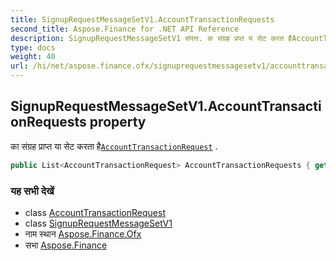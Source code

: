 ```yaml
---
title: SignupRequestMessageSetV1.AccountTransactionRequests
second_title: Aspose.Finance for .NET API Reference
description: SignupRequestMessageSetV1 संपत्त. क संग्रह प्रप्त य सेट करत हैAccountTransactionRequest .
type: docs
weight: 40
url: /hi/net/aspose.finance.ofx/signuprequestmessagesetv1/accounttransactionrequests/
---
```

## SignupRequestMessageSetV1.AccountTransactionRequests property

का संग्रह प्राप्त या सेट करता है[`AccountTransactionRequest`](../../../aspose.finance.ofx.signup/accounttransactionrequest/) .

```csharp
public List<AccountTransactionRequest> AccountTransactionRequests { get; set; }
```

### यह सभी देखें

* class [AccountTransactionRequest](../../../aspose.finance.ofx.signup/accounttransactionrequest/)
* class [SignupRequestMessageSetV1](../)
* नाम स्थान [Aspose.Finance.Ofx](../../signuprequestmessagesetv1/)
* सभा [Aspose.Finance](../../../)


